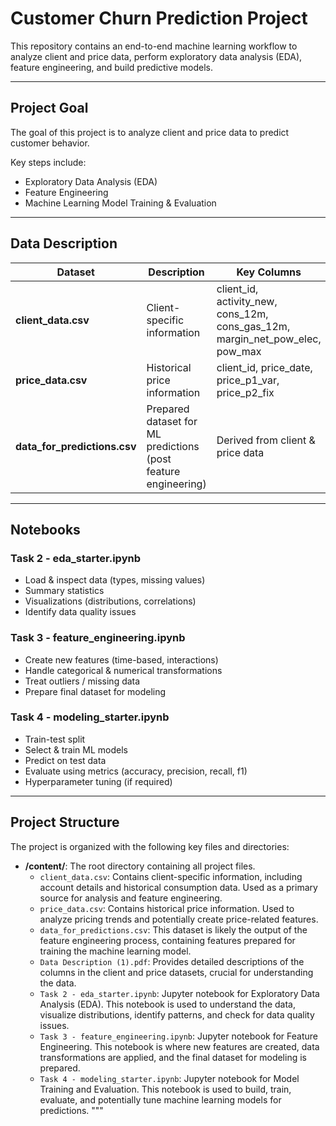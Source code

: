 # Customer Churn Prediction Project  

This repository contains an end-to-end machine learning workflow to analyze client and price data, perform exploratory data analysis (EDA), feature engineering, and build predictive models.  

---

## Project Goal  
The goal of this project is to analyze client and price data to predict customer behavior.  

Key steps include:  
- Exploratory Data Analysis (EDA)  
- Feature Engineering  
- Machine Learning Model Training & Evaluation  

---

## Data Description  

| Dataset | Description | Key Columns |
|---------|-------------|-------------|
| **client_data.csv** | Client-specific information | client_id, activity_new, cons_12m, cons_gas_12m, margin_net_pow_elec, pow_max |
| **price_data.csv**  | Historical price information | client_id, price_date, price_p1_var, price_p2_fix |
| **data_for_predictions.csv** | Prepared dataset for ML predictions (post feature engineering) | Derived from client & price data |

---

## Notebooks  

### Task 2 - eda_starter.ipynb  
- Load & inspect data (types, missing values)  
- Summary statistics  
- Visualizations (distributions, correlations)  
- Identify data quality issues  

### Task 3 - feature_engineering.ipynb  
- Create new features (time-based, interactions)  
- Handle categorical & numerical transformations  
- Treat outliers / missing data  
- Prepare final dataset for modeling  

### Task 4 - modeling_starter.ipynb  
- Train-test split  
- Select & train ML models  
- Predict on test data  
- Evaluate using metrics (accuracy, precision, recall, f1)  
- Hyperparameter tuning (if required)  

---

## Project Structure  
The project is organized with the following key files and directories:

-   **/content/**: The root directory containing all project files.
    -   `client_data.csv`: Contains client-specific information, including account details and historical consumption data. Used as a primary source for analysis and feature engineering.
    -   `price_data.csv`: Contains historical price information. Used to analyze pricing trends and potentially create price-related features.
    -   `data_for_predictions.csv`: This dataset is likely the output of the feature engineering process, containing features prepared for training the machine learning model.
    -   `Data Description (1).pdf`: Provides detailed descriptions of the columns in the client and price datasets, crucial for understanding the data.
    -   `Task 2 - eda_starter.ipynb`: Jupyter notebook for Exploratory Data Analysis (EDA). This notebook is used to understand the data, visualize distributions, identify patterns, and check for data quality issues.
    -   `Task 3 - feature_engineering.ipynb`: Jupyter notebook for Feature Engineering. This notebook is where new features are created, data transformations are applied, and the final dataset for modeling is prepared.
    -   `Task 4 - modeling_starter.ipynb`: Jupyter notebook for Model Training and Evaluation. This notebook is used to build, train, evaluate, and potentially tune machine learning models for predictions.
"""
